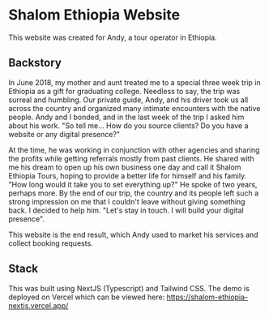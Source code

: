 # Shalom Ethiopia Website

This website was created for Andy, a tour operator in Ethiopia.

## Backstory

In June 2018, my mother and aunt treated me to a special three week trip in Ethiopia as a gift for graduating college. Needless to say, the trip was surreal and humbling. Our private guide, Andy, and his driver took us all across the country and organized many intimate encounters with the native people. Andy and I bonded, and in the last week of the trip I asked him about his work. "So tell me... How do you source clients? Do you have a website or any digital presence?"

At the time, he was working in conjunction with other agencies and sharing the profits while getting referrals mostly from past clients. He shared with me his dream to open up his own business one day and call it Shalom Ethiopia Tours, hoping to provide a better life for himself and his family. "How long would it take you to set everything up?" He spoke of two years, perhaps more. By the end of our trip, the country and its people left such a strong impression on me that I couldn't leave without giving something back. I decided to help him. "Let's stay in touch. I will build your digital presence".

This website is the end result, which Andy used to market his services and collect booking requests.

## Stack
This was built using NextJS (Typescript) and Tailwind CSS. The demo is deployed on Vercel which can be viewed here: https://shalom-ethiopia-nextjs.vercel.app/

